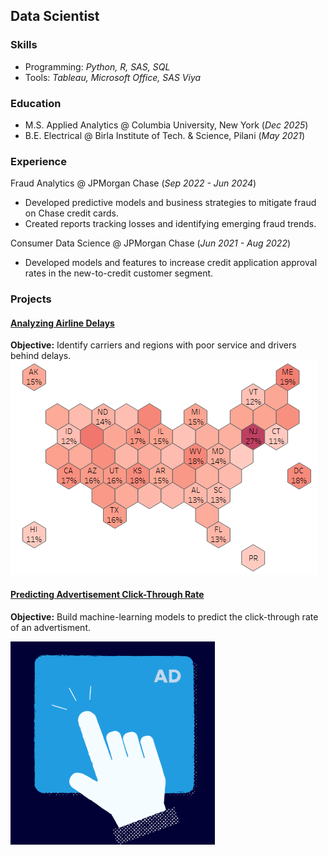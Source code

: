 ## Data Scientist
### Skills
- Programming: *Python, R, SAS, SQL*
- Tools: *Tableau, Microsoft Office, SAS Viya*
### Education
- M.S. Applied Analytics @ Columbia University, New York (_Dec 2025_)
- B.E. Electrical @ Birla Institute of Tech. & Science, Pilani (_May 2021_)
### Experience
Fraud Analytics @ JPMorgan Chase (_Sep 2022 - Jun 2024_)
- Developed predictive models and business strategies to mitigate fraud on Chase credit cards. 
- Created reports tracking losses and identifying emerging fraud trends.

Consumer Data Science @ JPMorgan Chase (_Jun 2021 - Aug 2022_)
- Developed models and features to increase credit application approval rates in the new-to-credit customer segment.
### Projects
#### [Analyzing Airline Delays](https://ashishmathew98.github.io/AirlineDelays/)
**Objective:** Identify carriers and regions with poor service and drivers behind delays.
![alt text](./assets/images/us_hex_map.png)
#### [Predicting Advertisement Click-Through Rate](https://ashishmathew98.github.io/PredictingClicks/)
**Objective:** Build machine-learning models to predict the click-through rate of an advertisment.

![alt text](./assets/images/ad_click.png)

